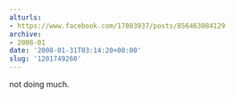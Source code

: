 ```yaml
---
alturls:
- https://www.facebook.com/17803937/posts/856463084129
archive:
- 2008-01
date: '2008-01-31T03:14:20+00:00'
slug: '1201749260'
---
```


not doing much.


